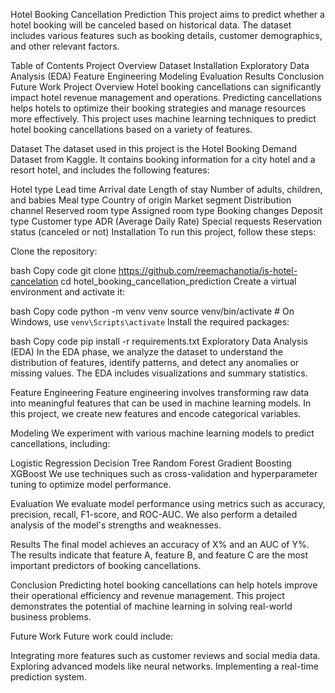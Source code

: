 Hotel Booking Cancellation Prediction
This project aims to predict whether a hotel booking will be canceled based on historical data. The dataset includes various features such as booking details, customer demographics, and other relevant factors.

Table of Contents
Project Overview
Dataset
Installation
Exploratory Data Analysis (EDA)
Feature Engineering
Modeling
Evaluation
Results
Conclusion
Future Work
Project Overview
Hotel booking cancellations can significantly impact hotel revenue management and operations. Predicting cancellations helps hotels to optimize their booking strategies and manage resources more effectively. This project uses machine learning techniques to predict hotel booking cancellations based on a variety of features.

Dataset
The dataset used in this project is the Hotel Booking Demand Dataset from Kaggle. It contains booking information for a city hotel and a resort hotel, and includes the following features:

Hotel type
Lead time
Arrival date
Length of stay
Number of adults, children, and babies
Meal type
Country of origin
Market segment
Distribution channel
Reserved room type
Assigned room type
Booking changes
Deposit type
Customer type
ADR (Average Daily Rate)
Special requests
Reservation status (canceled or not)
Installation
To run this project, follow these steps:

Clone the repository:

bash
Copy code
git clone https://github.com/reemachanotia/is-hotel-cancelation
cd hotel_booking_cancellation_prediction
Create a virtual environment and activate it:

bash
Copy code
python -m venv venv
source venv/bin/activate  # On Windows, use `venv\Scripts\activate`
Install the required packages:

bash
Copy code
pip install -r requirements.txt
Exploratory Data Analysis (EDA)
In the EDA phase, we analyze the dataset to understand the distribution of features, identify patterns, and detect any anomalies or missing values. The EDA includes visualizations and summary statistics.

Feature Engineering
Feature engineering involves transforming raw data into meaningful features that can be used in machine learning models. In this project, we create new features and encode categorical variables.

Modeling
We experiment with various machine learning models to predict cancellations, including:

Logistic Regression
Decision Tree
Random Forest
Gradient Boosting
XGBoost
We use techniques such as cross-validation and hyperparameter tuning to optimize model performance.

Evaluation
We evaluate model performance using metrics such as accuracy, precision, recall, F1-score, and ROC-AUC. We also perform a detailed analysis of the model's strengths and weaknesses.

Results
The final model achieves an accuracy of X% and an AUC of Y%. The results indicate that feature A, feature B, and feature C are the most important predictors of booking cancellations.

Conclusion
Predicting hotel booking cancellations can help hotels improve their operational efficiency and revenue management. This project demonstrates the potential of machine learning in solving real-world business problems.

Future Work
Future work could include:

Integrating more features such as customer reviews and social media data.
Exploring advanced models like neural networks.
Implementing a real-time prediction system.
